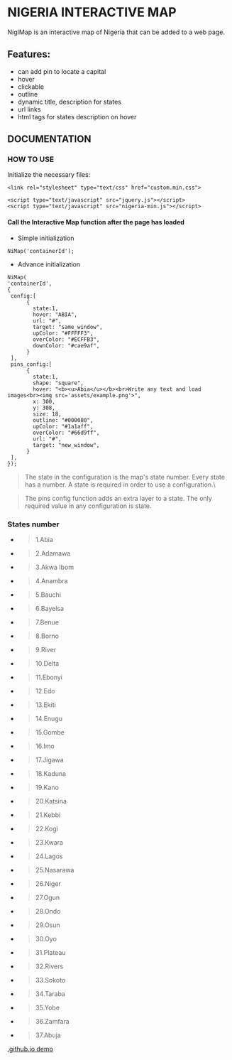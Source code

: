#  NIGERIA INTERACTIVE MAP
NigIMap is an interactive map of Nigeria that can be added to a web page.

## Features:
- can add pin to locate a capital
- hover
- clickable
- outline
- dynamic title, description for states
- url links 
- html tags for states description on hover

## DOCUMENTATION

### HOW TO USE
Initialize the necessary files:
```
<link rel="stylesheet" type="text/css" href="custom.min.css">

<script type="text/javascript" src="jquery.js"></script>
<script type="text/javascript" src="nigeria-min.js"></script>
```
#### Call the Interactive Map function after the page has loaded

- Simple initialization
```
NiMap('containerId');
```

- Advance initialization
```
NiMap(
'containerId',  
{
 config:[
      {
        state:1,
        hover: "ABIA",
        url: "#",
        target: "same_window",
        upColor: "#FFFFF3",
        overColor: "#ECFFB3",
        downColor: "#cae9af", 
      }
 ],
 pins_config:[
      {
        state:1,
        shape: "square",
        hover: "<b><u>Abia</u></b><br>Write any text and load images<br><img src='assets/example.png'>",
        x: 300, 
        y: 308,
        size: 18,
        outline: "#000080",
        upColor: "#1a1aff",
        overColor: "#66d9ff",
        url: "#",
        target: "new_window",
      }
 ],
});
```

> The state in the configuration is the map's state number. Every state has a number. A state is required in order to use a configuration.\

> The pins config function adds an extra layer to a state. The only required value in any configuration is state.

### States number
- >  1.Abia
- >  2.Adamawa
- >  3.Akwa Ibom
- >  4.Anambra
- >  5.Bauchi
- >  6.Bayelsa
- >  7.Benue
- >  8.Borno
- >  9.River
- >  10.Delta
- >  11.Ebonyi
- >  12.Edo
- >  13.Ekiti
- >  14.Enugu
- >  15.Gombe
- >  16.Imo
- >  17.Jigawa
- >  18.Kaduna
- >  19.Kano
- >  20.Katsina
- >  21.Kebbi
- >  22.Kogi
- >  23.Kwara
- >  24.Lagos
- >  25.Nasarawa
- >  26.Niger
- >  27.Ogun
- >  28.Ondo
- >  29.Osun
- >  30.Oyo
- >  31.Plateau
- >  32.Rivers
- >  33.Sokoto
- >  34.Taraba
- >  35.Yobe
- >  36.Zamfara
- >  37.Abuja


 <a href='https://saidabdul80.github.io/INIGMap/demo.html'>.github.io demo</a>

